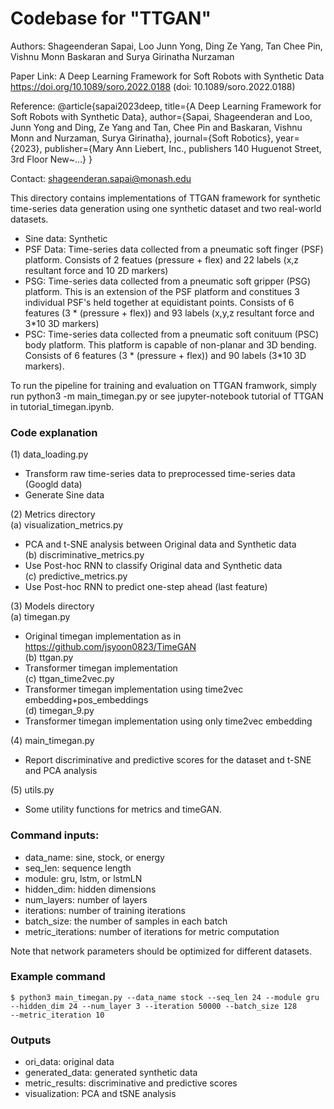 # Codebase for "TTGAN"

Authors: Shageenderan Sapai, Loo Junn Yong, Ding Ze Yang, Tan Chee Pin, Vishnu Monn Baskaran and Surya Girinatha Nurzaman
 
Paper Link: A Deep Learning Framework for Soft Robots with Synthetic Data https://doi.org/10.1089/soro.2022.0188 (doi: 10.1089/soro.2022.0188)

Reference: 
@article{sapai2023deep,
  title={A Deep Learning Framework for Soft Robots with Synthetic Data},
  author={Sapai, Shageenderan and Loo, Junn Yong and Ding, Ze Yang and Tan, Chee Pin and Baskaran, Vishnu Monn and Nurzaman, Surya Girinatha},
  journal={Soft Robotics},
  year={2023},
  publisher={Mary Ann Liebert, Inc., publishers 140 Huguenot Street, 3rd Floor New~…}
}


Contact: shageenderan.sapai@monash.edu

This directory contains implementations of TTGAN framework for synthetic time-series data generation
using one synthetic dataset and two real-world datasets.

-   Sine data: Synthetic
-   PSF Data: Time-series data collected from a pneumatic soft finger (PSF) platform. Consists of 2 featues (pressure + flex) and 22 labels (x,z resultant force and 10 2D markers) 
-   PSG: Time-series data collected from a pneumatic soft gripper (PSG) platform. This is an extension of the PSF platform and constitues 3 individual PSF's held together at equidistant points. Consists of 6 features (3 * (pressure + flex)) and 93 labels (x,y,z resultant force and 3*10 3D markers) 
-   PSC: Time-series data collected from a pneumatic soft conituum (PSC) body platform. This platform is capable of non-planar and 3D bending. Consists of 6 features (3 * (pressure + flex)) and 90 labels (3*10 3D markers).

To run the pipeline for training and evaluation on TTGAN framwork, simply run 
python3 -m main_timegan.py or see jupyter-notebook tutorial of TTGAN in tutorial_timegan.ipynb.

### Code explanation

(1) data_loading.py
- Transform raw time-series data to preprocessed time-series data (Googld data)
- Generate Sine data

(2) Metrics directory  
  (a) visualization_metrics.py
  - PCA and t-SNE analysis between Original data and Synthetic data   
  (b) discriminative_metrics.py
  - Use Post-hoc RNN to classify Original data and Synthetic data  
  (c) predictive_metrics.py
  - Use Post-hoc RNN to predict one-step ahead (last feature)  

(3) Models directory  
  (a) timegan.py
  - Original timegan implementation as in https://github.com/jsyoon0823/TimeGAN  
  (b) ttgan.py
  - Transformer timegan implementation  
  (c) ttgan_time2vec.py
  - Transformer timegan implementation using time2vec embedding+pos_embeddings  
  (d) timegan_9.py
  - Transformer timegan implementation using only time2vec embedding  

(4) main_timegan.py
- Report discriminative and predictive scores for the dataset and t-SNE and PCA analysis

(5) utils.py
- Some utility functions for metrics and timeGAN.

### Command inputs:

-   data_name: sine, stock, or energy
-   seq_len: sequence length
-   module: gru, lstm, or lstmLN
-   hidden_dim: hidden dimensions
-   num_layers: number of layers
-   iterations: number of training iterations
-   batch_size: the number of samples in each batch
-   metric_iterations: number of iterations for metric computation

Note that network parameters should be optimized for different datasets.

### Example command

```shell
$ python3 main_timegan.py --data_name stock --seq_len 24 --module gru
--hidden_dim 24 --num_layer 3 --iteration 50000 --batch_size 128 
--metric_iteration 10
```

### Outputs

-   ori_data: original data
-   generated_data: generated synthetic data
-   metric_results: discriminative and predictive scores
-   visualization: PCA and tSNE analysis
